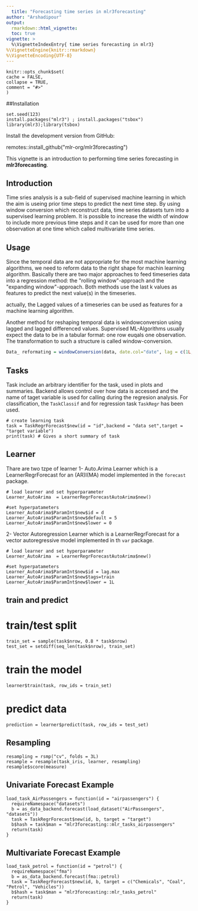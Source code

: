 ```yaml
---
  title: "Forecasting time series in mlr3forecasting"
author: "Arshadipour"
output:
  rmarkdown::html_vignette:
  toc: true
vignette: >
  %\VignetteIndexEntry{ time series forecasting in mlr3}
%\VignetteEngine{knitr::rmarkdown}
%\VignetteEncoding{UTF-8}
---
```

  
  ```{r, include = FALSE}
knitr::opts_chunk$set(
  cache = FALSE,
  collapse = TRUE,
  comment = "#>"
)
```

##Installation
  
```{r setup}
set.seed(123)
install.packages("mlr3") ; install.packages("tsbox")
library(mlr3);library(tsbox)

```

Install the development version from GitHub:
  
remotes::install_github("mlr-org/mlr3forecasting")



This vignette is an introduction to performing time series forecasting in **mlr3forecasting**.




## Introduction 
Time sries analysis is a sub-field of supervised machine learning in which the aim is useing
prior time steps to predict the next time step. By using window conversion which reconstruct data, time series datasets turn into a supervised learning problem. It is possible to increase the width of window to include more previous time steps and it can be used for more than one observation at one time which called multivariate time series.


## Usage
Since the temporal data are not appropriate for the most machine learning algorithms, we need to reform data to the right shape
for machin learning algorithm.
Basically there are two major approaches to feed timeseries data into a regression method: the "rolling window"-approach and the
"expanding window"-approach. Both methods use the last k values as features to predict the next value(s) in the timeseries.

actually, the Lagged values of a timeseries can be used as features for a machine learning algorithm.


Another method for reshaping temporal data is windowconversion using lagged and lagged differenced values. Supervised ML-Algorithms 
usually expect the data to be in a tabular format: one row euqals one observation. The transformation to such a structure is called window-conversion.

```r
Data_ reformating = windowConversion(data, date.col="date", lag = c(1L,2L), diff.lag = c(1L), diff.diff = c(1L))

```

## Tasks

Task include an arbitrary identifier for the task, used in plots and summaries. Backend allows control over how data is accessed 
and the name of taget variable is used for calling during the regresion analysis.
For classification, the `TaskClassif` and for regression task `TaskRegr` has been used.


```{r}
# create learning task
task = TaskRegrForecast$new(id = "id",backend = "data set",target = "target variable")
print(task) # Gives a short summary of task
```

## Learner

Thare are two tzpe of learner
1- Auto.Arima Learner which is a LearnerRegrForecast for an (AR)I(MA) model implemented  in the  `forecast` package.

```{r}
# load learner and set hyperparameter
Learner_AutoArima  = LearnerRegrForecastAutoArima$new()

#set hyperpatameters
Learner_AutoArima$ParamInt$new$id = d
Learner_AutoArima$ParamInt$new$default = 5
Learner_AutoArima$ParamInt$new$lower = 0
```


2- Vector Autoregression Learner which is a LearnerRegrForecast for a vector autoregressive model implemented in th `var` package. 

```{r}
# load learner and set hyperparameter
Learner_AutoArima  = LearnerRegrForecastAutoArima$new()

#set hyperpatameters
Learner_AutoArima$ParamInt$new$id = lag.max
Learner_AutoArima$ParamInt$new$tags=train
Learner_AutoArima$ParamInt$new$lower = 1L
```


## train and predict

# train/test split
```{r}
train_set = sample(task$nrow, 0.8 * task$nrow)
test_set = setdiff(seq_len(task$nrow), train_set)
```
# train the model
```{r}
learner$train(task, row_ids = train_set)
```


# predict data
```{r}
prediction = learner$predict(task, row_ids = test_set)
```


## Resampling
```{r}
resampling = rsmp("cv", folds = 3L)
resample = resample(task_iris, learner, resampling)
resample$score(measure)
```

## Univariate Forecast Example
```{r}
load_task_AirPassengers = function(id = "airpassengers") {
  requireNamespace("datasets")
  b = as_data_backend.forecast(load_dataset("AirPassengers", "datasets"))
  task = TaskRegrForecast$new(id, b, target = "target")
  b$hash = task$man = "mlr3forecasting::mlr_tasks_airpassengers"
  return(task)
}
```


## Multivariate Forecast Example
```{r}
load_task_petrol = function(id = "petrol") {
  requireNamespace("fma")
  b = as_data_backend.forecast(fma::petrol)
  task = TaskRegrForecast$new(id, b, target = c("Chemicals", "Coal", "Petrol", "Vehicles"))
  b$hash = task$man = "mlr3forecasting::mlr_tasks_petrol"
  return(task)
}
```










